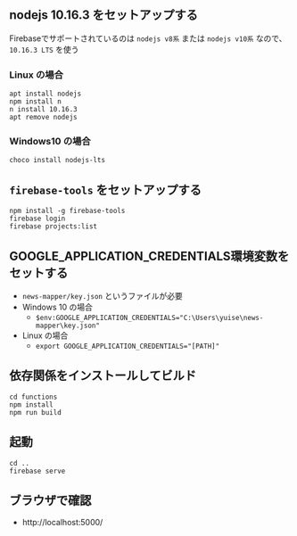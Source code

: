
## nodejs 10.16.3 をセットアップする

Firebaseでサポートされているのは
`nodejs v8系` または `nodejs v10系` なので、
`10.16.3 LTS` を使う

### Linux の場合
```
apt install nodejs
npm install n
n install 10.16.3
apt remove nodejs
```

### Windows10 の場合
```
choco install nodejs-lts
```

## `firebase-tools` をセットアップする
```
npm install -g firebase-tools
firebase login
firebase projects:list
```

## GOOGLE_APPLICATION_CREDENTIALS環境変数をセットする
  - `news-mapper/key.json` というファイルが必要
  - Windows 10 の場合
    - `$env:GOOGLE_APPLICATION_CREDENTIALS="C:\Users\yuise\news-mapper\key.json"`
  - Linux の場合
    - `export GOOGLE_APPLICATION_CREDENTIALS="[PATH]"`


## 依存関係をインストールしてビルド
```
cd functions
npm install
npm run build
```

## 起動
```
cd ..
firebase serve
```

## ブラウザで確認
  - http://localhost:5000/
